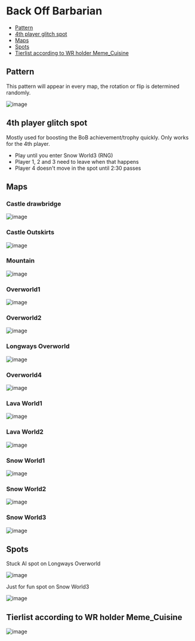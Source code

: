 # Back Off Barbarian

- [Pattern](#pattern)
- [4th player glitch spot](#glitch-spot)
- [Maps](#maps)
- [Spots](#spots)
- [Tierlist according to WR holder Meme_Cuisine](#tierlist)

## <a name="pattern"></a>Pattern

This pattern will appear in every map, the rotation or flip is determined randomly.

![image](/Images/BoBClockwisePattern.jpg)

## <a name="glitch-spot"></a>4th player glitch spot

Mostly used for boosting the BoB achievement/trophy quickly. Only works for the 4th player.

- Play until you enter Snow World3 (RNG)
- Player 1, 2 and 3 need to leave when that happens
- Player 4 doesn't move in the spot until 2:30 passes

## <a name="maps"></a>Maps

### Castle drawbridge

![image](/Images/BoBMaps/bob_castle_drawbridge.jpeg)

### Castle Outskirts

![image](/Images/BoBMaps/bob_castle_outskirts.jpeg)

### Mountain

![image](/Images/BoBMaps/bob_mountain.jpeg)

### Overworld1

![image](/Images/BoBMaps/bob_overworld1.jpeg)

### Overworld2

![image](/Images/BoBMaps/bob_overworld2.jpeg)

### Longways Overworld

![image](/Images/BoBMaps/bob_overworld3.jpeg)

### Overworld4

![image](/Images/BoBMaps/bob_overworld4.jpeg)

### Lava World1

![image](/Images/BoBMaps/bob_lava_world1.jpeg)

### Lava World2

![image](/Images/BoBMaps/bob_lava_world2.jpeg)

### Snow World1

![image](/Images/BoBMaps/bob_snow_world1.jpeg)

### Snow World2

![image](/Images/BoBMaps/bob_snow_world2.jpeg)

### Snow World3

![image](/Images/BoBMaps/bob_snow_world3.jpeg)

## <a name="spots"></a>Spots

Stuck AI spot on Longways Overworld

![image](/Images/Overworld3Spot.jpg)

Just for fun spot on Snow World3

![image](/Images/SnowWorldSpot.jpg)

## <a name="tierlist"></a>Tierlist according to WR holder Meme_Cuisine

![image](/Images/BoBTiers.png)
